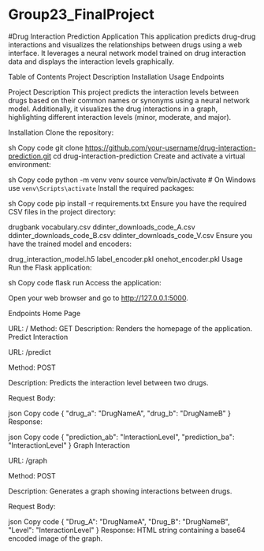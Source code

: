 ﻿# Group23_FinalProject
#Drug Interaction Prediction Application
This application predicts drug-drug interactions and visualizes the relationships between drugs using a web interface. It leverages a neural network model trained on drug interaction data and displays the interaction levels graphically.

Table of Contents
Project Description
Installation
Usage
Endpoints

Project Description
This project predicts the interaction levels between drugs based on their common names or synonyms using a neural network model. Additionally, it visualizes the drug interactions in a graph, highlighting different interaction levels (minor, moderate, and major).

Installation
Clone the repository:

sh
Copy code
git clone https://github.com/your-username/drug-interaction-prediction.git
cd drug-interaction-prediction
Create and activate a virtual environment:

sh
Copy code
python -m venv venv
source venv/bin/activate  # On Windows use `venv\Scripts\activate`
Install the required packages:

sh
Copy code
pip install -r requirements.txt
Ensure you have the required CSV files in the project directory:

drugbank vocabulary.csv
ddinter_downloads_code_A.csv
ddinter_downloads_code_B.csv
ddinter_downloads_code_V.csv
Ensure you have the trained model and encoders:

drug_interaction_model.h5
label_encoder.pkl
onehot_encoder.pkl
Usage
Run the Flask application:

sh
Copy code
flask run
Access the application:

Open your web browser and go to http://127.0.0.1:5000.

Endpoints
Home Page

URL: /
Method: GET
Description: Renders the homepage of the application.
Predict Interaction

URL: /predict

Method: POST

Description: Predicts the interaction level between two drugs.

Request Body:

json
Copy code
{
  "drug_a": "DrugNameA",
  "drug_b": "DrugNameB"
}
Response:

json
Copy code
{
  "prediction_ab": "InteractionLevel",
  "prediction_ba": "InteractionLevel"
}
Graph Interaction

URL: /graph

Method: POST

Description: Generates a graph showing interactions between drugs.

Request Body:

json
Copy code
{
  "Drug_A": "DrugNameA",
  "Drug_B": "DrugNameB",
  "Level": "InteractionLevel"
}
Response: HTML string containing a base64 encoded image of the graph.
